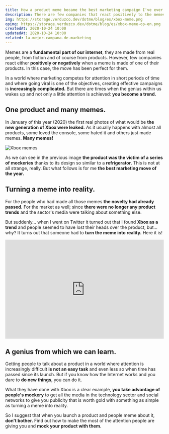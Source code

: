 ```yaml
---
title: How a product meme became the best marketing campaign I've ever seen
description: There are few companies that react positively to the memes of their products, but this one took advantage of it to make the best marketing campaign I have seen.
img: https://storage.verduzco.dev/dotme/blog/es/xbox-meme.png
opimg: https://storage.verduzco.dev/dotme/blog/es/xbox-meme-op-en.png
createdAt: 2020-10-24 10:00
updatedAt: 2020-10-24 10:00
related: la-mejor-campana-de-marketing
---
```

Memes are a **fundamental part of our internet**, they are made from real people, from fiction and of course from products. However, few companies react either **positively or negatively** when a meme is made of one of their products. In this case, the move has been perfect for them. 

In a world where marketing competes for attention in short periods of time and where going viral is one of the objectives, creating effective campaigns is **increasingly complicated.** But there are times when the genius within us wakes up and not only a little attention is achieved: **you become a trend.**

## One product and many memes. 

In January of this year (2020) the first real photos of what would be **the new generation of Xbox were leaked.** As it usually happens with almost all products, some loved the console, some hated it and others just made memes. **Many memes!**

![Xbox memes](https://storage.verduzco.dev/dotme/blog/es/xbox-memes-r.png)

As we can see in the previous image **the product was the victim of a series of mockeries** thanks to its design so similar to a **refrigerator.** This is not at all strange, really. But what follows is for me **the best marketing move of the year.** 

## Turning a meme into reality. 

For the people who had made all those memes **the novelty had already passed.** For the market as well; since **there were no longer any product trends** and the sector's media were talking about something else. 

But suddenly... when I went on Twitter it turned out that I found **Xbox as a trend** and people seemed to have lost their heads over the product, but... why? It turns out that someone had to **turn the meme into reality.** Here it is!

<center><iframe width="100%" height="315" src="https://www.youtube.com/embed/3VOaNmN-hKs" frameborder="0" allow="accelerometer; autoplay; clipboard-write; encrypted-media; gyroscope; picture-in-picture" allowfullscreen></iframe></center>

## A genius from which we can learn. 

Getting people to talk about a product in a world where attention is increasingly difficult **is not an easy task** and even less so when time has passed since its launch. But if you know how the Internet works and you dare to **do new things**, you can do it. 

What they have done with Xbox is a clear example, **you take advantage of people's mockery** to get all the media in the technology sector and social networks to give you publicity that is worth gold with something as simple as turning a meme into reality. 

So I suggest that when you launch a product and people meme about it, **don't bother.** Find out how to make the most of the attention people are giving you and **mock your product with them.**
